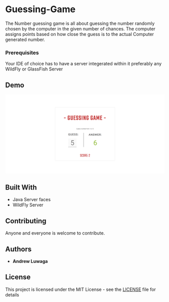 # Guessing-Game

The Number guessing game is all about guessing the number randomly chosen by the computer in the given number of chances. The computer assigns points based on how close the guess is to the actual Computer generated number.

### Prerequisites

Your IDE of choice has to have a server integerated within it preferably any WildFly or GlassFish Server

## Demo
![demo](/images/guessGame.png)


## Built With

* Java Server faces
* WildFly Server

## Contributing

Anyone and everyone is welcome to contribute.

## Authors

* **Andrew Luwaga** 

## License

This project is licensed under the MIT License - see the [LICENSE](LICENSE.md) file for details


